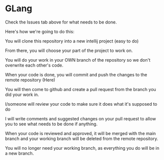 # GLang
Check the Issues tab above for what needs to be done.

Here's how we're going to do this:

You will clone this repository into a new intellij project (easy to do)

From there, you will choose your part of the project to work on.

You will do your work in your OWN branch of the repository so we don't overwrite each other's code.

When your code is done, you will commit and push the changes to the remote repository (Here)

You will then come to github and create a pull request from the branch you did your work in.

I/someone will review your code to make sure it does what it's supposed to do

I will write comments and suggested changes on your pull request to allow you to see what needs to be done if anything.

When your code is reviewed and approved, it will be merged with the main branch and your working branch will be deleted from the remote repository.

You will no longer need your working branch, as everything you do will be in a new branch.
